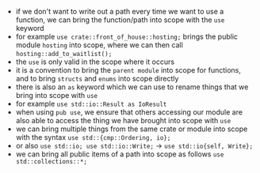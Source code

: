 -  if we don't want to write out a path every time we want to use a function, we can bring the function/path into scope with the `use` keyword
-  for example `use crate::front_of_house::hosting;` brings the public module `hosting` into scope, where we can then call `hosting::add_to_waitlist();`
-  the `use` is only valid in the scope where it occurs
-  it is a convention to bring the `parent module` into scope for functions, and to bring `structs` and `enums` into scope directly
-  there is also an `as` keyword which we can use to rename things that we bring into scope with `use`
-  for example `use std::io::Result as IoResult`
-  when using `pub use`, we ensure that others accessing our module are also able to access the thing we have brought into scope with `use`
-  we can bring multiple things from the same crate or module into scope with the syntax `use std::{cmp::Ordering, io};`
-  or also `use std::io; use std::io::Write;` -> `use std::io{self, Write};`
-  we can bring all public items of a path into scope as follows `use std::collections::*;`
